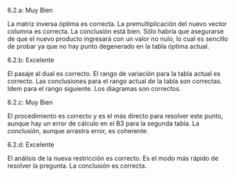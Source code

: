  6.2.a: Muy Bien

La matriz inversa óptima es correcta. La premultiplicación del nuevo vector columna es correcta. La conclusión está bien. Sólo habría que asegurarse de que el nuevo producto ingresará con un valor no nulo, lo cual es sencillo de probar ya que no hay punto degenerado en la tabla óptima actual.

6.2.b: Excelente

El pasaje al dual es correcto. El rango de variación para la tabla actual es correcto. Las conclusiones para el rango actual de la tabla son correctas. Idem para el rango siguiente. Los diagramas son correctos.

6.2.c: Muy Bien

El procedimiento es correcto y es el más directo para resolver este punto, aunque hay un error de cálculo en el B3 para la segunda tabla. La conclusión, aunque arrastra error, es coherente.

6.2.d: Excelente

El análisis de la nueva restricción es correcto. Es el modo más rápido de resolver la pregunta. La conclusión es correcta.
